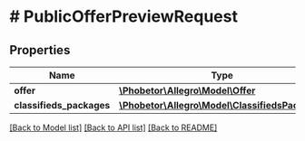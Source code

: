 # # PublicOfferPreviewRequest

## Properties

Name | Type | Description | Notes
------------ | ------------- | ------------- | -------------
**offer** | [**\Phobetor\Allegro\Model\Offer**](Offer.md) |  | [optional]
**classifieds_packages** | [**\Phobetor\Allegro\Model\ClassifiedsPackages**](ClassifiedsPackages.md) |  | [optional]

[[Back to Model list]](../../README.md#models) [[Back to API list]](../../README.md#endpoints) [[Back to README]](../../README.md)
